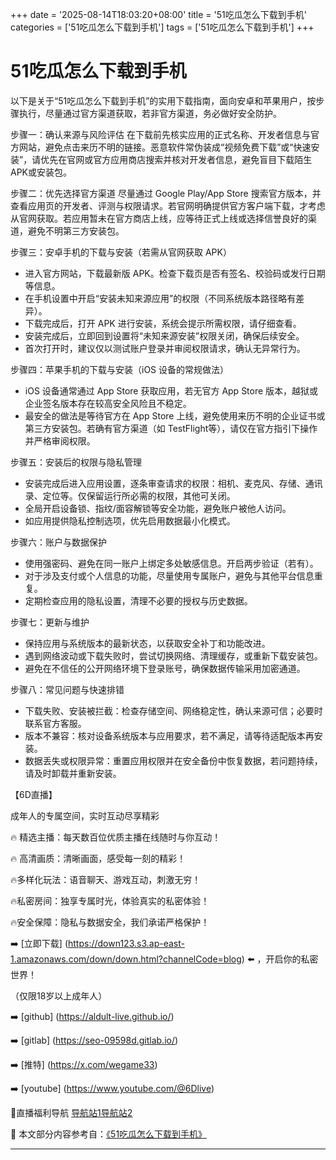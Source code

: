+++
date = '2025-08-14T18:03:20+08:00'
title = '51吃瓜怎么下载到手机'
categories = ['51吃瓜怎么下载到手机']
tags = ['51吃瓜怎么下载到手机']
+++

# 51吃瓜怎么下载到手机

以下是关于“51吃瓜怎么下载到手机”的实用下载指南，面向安卓和苹果用户，按步骤执行，尽量通过官方渠道获取，若非官方渠道，务必做好安全防护。

步骤一：确认来源与风险评估
在下载前先核实应用的正式名称、开发者信息与官方网站，避免点击来历不明的链接。恶意软件常伪装成“视频免费下载”或“快速安装”，请优先在官网或官方应用商店搜索并核对开发者信息，避免盲目下载陌生APK或安装包。

步骤二：优先选择官方渠道
尽量通过 Google Play/App Store 搜索官方版本，并查看应用页的开发者、评测与权限请求。若官网明确提供官方客户端下载，才考虑从官网获取。若应用暂未在官方商店上线，应等待正式上线或选择信誉良好的渠道，避免不明第三方安装包。

步骤三：安卓手机的下载与安装（若需从官网获取 APK）
- 进入官方网站，下载最新版 APK。检查下载页是否有签名、校验码或发行日期等信息。  
- 在手机设置中开启“安装未知来源应用”的权限（不同系统版本路径略有差异）。  
- 下载完成后，打开 APK 进行安装，系统会提示所需权限，请仔细查看。  
- 安装完成后，立即回到设置将“未知来源安装”权限关闭，确保后续安全。  
- 首次打开时，建议仅以测试账户登录并审阅权限请求，确认无异常行为。

步骤四：苹果手机的下载与安装（iOS 设备的常规做法）
- iOS 设备通常通过 App Store 获取应用，若无官方 App Store 版本，越狱或企业签名版本存在较高安全风险且不稳定。  
- 最安全的做法是等待官方在 App Store 上线，避免使用来历不明的企业证书或第三方安装包。若确有官方渠道（如 TestFlight等），请仅在官方指引下操作并严格审阅权限。

步骤五：安装后的权限与隐私管理
- 安装完成后进入应用设置，逐条审查请求的权限：相机、麦克风、存储、通讯录、定位等。仅保留运行所必需的权限，其他可关闭。  
- 全局开启设备锁、指纹/面容解锁等安全功能，避免账户被他人访问。  
- 如应用提供隐私控制选项，优先启用数据最小化模式。

步骤六：账户与数据保护
- 使用强密码、避免在同一账户上绑定多处敏感信息。开启两步验证（若有）。  
- 对于涉及支付或个人信息的功能，尽量使用专属账户，避免与其他平台信息重复。  
- 定期检查应用的隐私设置，清理不必要的授权与历史数据。

步骤七：更新与维护
- 保持应用与系统版本的最新状态，以获取安全补丁和功能改进。  
- 遇到网络波动或下载失败时，尝试切换网络、清理缓存，或重新下载安装包。  
- 避免在不信任的公开网络环境下登录账号，确保数据传输采用加密通道。

步骤八：常见问题与快速排错
- 下载失败、安装被拦截：检查存储空间、网络稳定性，确认来源可信；必要时联系官方客服。  
- 版本不兼容：核对设备系统版本与应用要求，若不满足，请等待适配版本再安装。  
- 数据丢失或权限异常：重置应用权限并在安全备份中恢复数据，若问题持续，请及时卸载并重新安装。

【6D直播】

 成年人的专属空间，实时互动尽享精彩

🔥 精选主播：每天数百位优质主播在线随时与你互动！

🔥 高清画质：清晰画面，感受每一刻的精彩！

🔥多样化玩法：语音聊天、游戏互动，刺激无穷！

🔥私密房间：独享专属时光，体验真实的私密体验！

🔥安全保障：隐私与数据安全，我们承诺严格保护！

➡️ [立即下载] (https://down123.s3.ap-east-1.amazonaws.com/down/down.html?channelCode=blog) ⬅️ ，开启你的私密世界！

 （仅限18岁以上成年人）

➡️ [github] (https://aldult-live.github.io/)

➡️ [gitlab] (https://seo-09598d.gitlab.io/)

➡️ [推特] (https://x.com/wegame33)

➡️ [youtube] (https://www.youtube.com/@6Dlive)

🔞直播福利导航   [导航站1](https://webstack-86085a.gitlab.io/)[导航站2](https://onlygit123-2.github.io/)


📘 本文部分内容参考自：[《51吃瓜怎么下载到手机》](https://webstack-hugo-19.pages.dev/)

---
